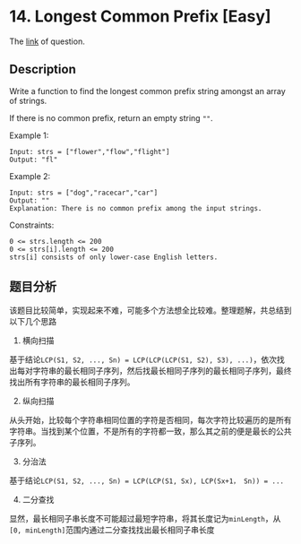 # 14. Longest Common Prefix [Easy]

The [link](https://leetcode.com/problems/longest-common-prefix/) of question.

## Description

Write a function to find the longest common prefix string amongst an array of strings.

If there is no common prefix, return an empty string `""`.

Example 1:
```
Input: strs = ["flower","flow","flight"]
Output: "fl"
```

Example 2:
```
Input: strs = ["dog","racecar","car"]
Output: ""
Explanation: There is no common prefix among the input strings.
```

Constraints:
```
0 <= strs.length <= 200
0 <= strs[i].length <= 200
strs[i] consists of only lower-case English letters.
```

## 题目分析

该题目比较简单，实现起来不难，可能多个方法想全比较难。整理题解，共总结到以下几个思路

1. 横向扫描

  基于结论`LCP(S1, S2, ..., Sn) = LCP(LCP(LCP(S1, S2), S3), ...)`，依次找出每对字符串的最长相同子序列，然后找最长相同子序列的最长相同子序列，最终找出所有字符串的最长相同子序列。

2. 纵向扫描

  从头开始，比较每个字符串相同位置的字符是否相同，每次字符比较遍历的是所有字符串。当找到某个位置，不是所有的字符都一致，那么其之前的便是最长的公共子序列。

3. 分治法

  基于结论`LCP(S1, S2, ..., Sn) = LCP(LCP(S1, Sx), LCP(Sx+1， Sn)) = ...`

4. 二分查找

  <!-- todo -->
  显然，最长相同子串长度不可能超过最短字符串，将其长度记为`minLength`，从`[0, minLength]`范围内通过二分查找找出最长相同子串长度 